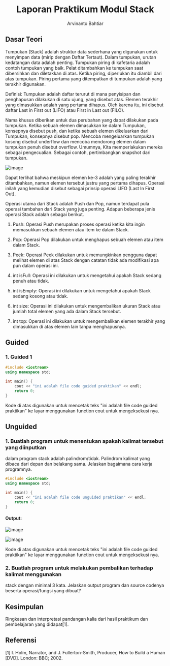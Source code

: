 # <h1 align="center">Laporan Praktikum Modul Stack</h1>
<p align="center">Arvinanto Bahtiar</p>

## Dasar Teori

Tumpukan (Stack) adalah struktur data sederhana yang digunakan untuk menyimpan 
data (mirip dengan Daftar Tertaut). Dalam tumpukan, urutan kedatangan data adalah penting. 
Tumpukan piring di kafetaria adalah contoh tumpukan yang baik. Pelat ditambahkan ke 
tumpukan saat dibersihkan dan diletakkan di atas. Ketika piring, diperlukan itu diambil dari 
atas tumpukan. Piring pertama yang ditempatkan di tumpukan adalah yang terakhir 
digunakan.

Definisi: Tumpukan adalah daftar terurut di mana penyisipan dan penghapusan 
dilakukan di satu ujung, yang disebut atas. Elemen terakhir yang dimasukkan adalah yang 
pertama dihapus. Oleh karena itu, ini disebut daftar Last in First out (LIFO) atau First in Last 
out (FILO). 

Nama khusus diberikan untuk dua perubahan yang dapat dilakukan pada tumpukan. 
Ketika sebuah elemen dimasukkan ke dalam Tumpukan, konsepnya disebut push, dan ketika 
sebuah elemen dikeluarkan dari Tumpukan, konsepnya disebut pop. Mencoba mengeluarkan 
tumpukan kosong disebut underflow dan mencoba mendorong elemen dalam tumpukan 
penuh disebut overflow. Umumnya, Kita memperlakukan mereka sebagai pengecualian. 
Sebagai contoh, pertimbangkan snapshot dari tumpukan. 

![image](https://github.com/morcellaa/Struktur-Data-Assignment/assets/162486799/4fc16dd7-aa73-4e39-9614-0cc620733e84)

Dapat terlihat bahwa meskipun elemen ke-3 adalah yang paling terakhir ditambahkan, namun elemen tersebut justru yang pertama dihapus. Operasi inilah yang kemudian disebut sebagai prinsip operasi LIFO (Last In First Out).

Operasi utama dari Stack adalah Push dan Pop, namun terdapat pula operasi tambahan dari Stack yang juga penting. Adapun beberapa jenis operasi Stack adalah sebagai berikut.

1. Push: Operasi Push merupakan proses operasi ketika kita ingin memasukkan sebuah elemen atau item ke dalam Stack. 

2. Pop: Operasi Pop dilakukan untuk menghapus sebuah elemen atau item dalam Stack.

3. Peek: Operasi Peek dilakukan untuk memungkinkan pengguna dapat melihat elemen di atas Stack dengan catatan tidak ada modifikasi apa pun dalam operasi ini.

4. int isFull: Operasi ini dilakukan untuk mengetahui apakah Stack sedang penuh atau tidak.

5. int isEmpty: Operasi ini dilakukan untuk mengetahui apakah Stack sedang kosong atau tidak.

6. int size: Operasi ini dilakukan untuk mengembalikan ukuran Stack atau jumlah total elemen yang ada dalam Stack tersebut.

7. int top: Operasi ini dilakukan untuk mengembalikan elemen terakhir yang dimasukkan di atas elemen lain tanpa menghapusnya.

## Guided 

### 1. Guided 1

```C++
#include <iostream>
using namespace std;

int main() {
    cout << "ini adalah file code guided praktikan" << endl;
    return 0;
}
```
Kode di atas digunakan untuk mencetak teks "ini adalah file code guided praktikan" ke layar menggunakan function cout untuk mengeksekusi nya.

## Unguided 

### 1. Buatlah program untuk menentukan apakah kalimat tersebut yang diinputkan
dalam program stack adalah palindrom/tidak. Palindrom kalimat yang dibaca dari
depan dan belakang sama. Jelaskan bagaimana cara kerja programnya.

```C++
#include <iostream>
using namespace std;

int main() {
    cout << "ini adalah file code unguided praktikan" << endl;
    return 0;
}
```
#### Output:

![image](https://github.com/morcellaa/Struktur-Data-Assignment/assets/162486799/0a82fbdd-87d7-4509-9898-64df7b730a67)

![image](https://github.com/morcellaa/Struktur-Data-Assignment/assets/162486799/099716b3-9645-40a4-9cb2-92161adfd000)

Kode di atas digunakan untuk mencetak teks "ini adalah file code guided praktikan" ke layar menggunakan function cout untuk mengeksekusi nya.

### 2. Buatlah program untuk melakukan pembalikan terhadap kalimat menggunakan
stack dengan minimal 3 kata. Jelaskan output program dan source codenya
beserta operasi/fungsi yang dibuat?

## Kesimpulan
Ringkasan dan interpretasi pandangan kalia dari hasil praktikum dan pembelajaran yang didapat[1].

## Referensi
[1] I. Holm, Narrator, and J. Fullerton-Smith, Producer, How to Build a Human [DVD]. London: BBC; 2002.